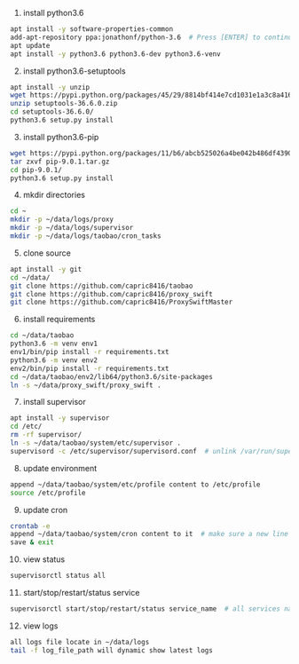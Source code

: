 1. install python3.6
```bash
apt install -y software-properties-common
add-apt-repository ppa:jonathonf/python-3.6  # Press [ENTER] to continue
apt update
apt install -y python3.6 python3.6-dev python3.6-venv
```


2. install python3.6-setuptools
```bash
apt install -y unzip
wget https://pypi.python.org/packages/45/29/8814bf414e7cd1031e1a3c8a4169218376e284ea2553cc0822a6ea1c2d78/setuptools-36.6.0.zip#md5=74663b15117d9a2cc5295d76011e6fd1
unzip setuptools-36.6.0.zip
cd setuptools-36.6.0/
python3.6 setup.py install
```


3. install python3.6-pip
```bash
wget https://pypi.python.org/packages/11/b6/abcb525026a4be042b486df43905d6893fb04f05aac21c32c638e939e447/pip-9.0.1.tar.gz#md5=35f01da33009719497f01a4ba69d63c9
tar zxvf pip-9.0.1.tar.gz
cd pip-9.0.1/
python3.6 setup.py install
```


4. mkdir directories
```bash
cd ~
mkdir -p ~/data/logs/proxy
mkdir -p ~/data/logs/supervisor
mkdir -p ~/data/logs/taobao/cron_tasks
```


5. clone source
```bash
apt install -y git
cd ~/data/
git clone https://github.com/capric8416/taobao
git clone https://github.com/capric8416/proxy_swift
git clone https://github.com/capric8416/ProxySwiftMaster
```


6. install requirements
```bash
cd ~/data/taobao
python3.6 -m venv env1
env1/bin/pip install -r requirements.txt
python3.6 -m venv env2
env2/bin/pip install -r requirements.txt
cd ~/data/taobao/env2/lib64/python3.6/site-packages
ln -s ~/data/proxy_swift/proxy_swift .
```


7. install supervisor
```bash
apt install -y supervisor
cd /etc/
rm -rf supervisor/
ln -s ~/data/taobao/system/etc/supervisor .
supervisord -c /etc/supervisor/supervisord.conf  # unlink /var/run/supervisor.sock if Error: Another program is already listening on a port that one of our HTTP servers is configured to use
```


8. update environment
```bash
append ~/data/taobao/system/etc/profile content to /etc/profile
source /etc/profile
```


9. update cron
```bash
crontab -e
append ~/data/taobao/system/cron content to it  # make sure a new line at the end
save & exit
```


10. view status
```bash
supervisorctl status all
```


11. start/stop/restart/status service
```bash
supervisorctl start/stop/restart/status service_name  # all services name will shown when you type supervisorctl status all
```


12. view logs
```bash
all logs file locate in ~/data/logs
tail -f log_file_path will dynamic show latest logs
```



